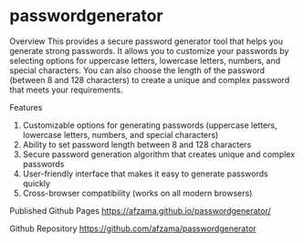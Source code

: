# passwordgenerator

Overview
This provides a secure password generator tool that helps you generate strong passwords. It allows you to customize your passwords by selecting options for uppercase letters, lowercase letters, numbers, and special characters. You can also choose the length of the password (between 8 and 128 characters) to create a unique and complex password that meets your requirements.

Features
1. Customizable options for generating passwords (uppercase letters, lowercase letters, numbers, and special characters)
2. Ability to set password length between 8 and 128 characters
3. Secure password generation algorithm that creates unique and complex passwords
4. User-friendly interface that makes it easy to generate passwords quickly
5. Cross-browser compatibility (works on all modern browsers)

Published Github Pages
https://afzama.github.io/passwordgenerator/

Github Repository
https://github.com/afzama/passwordgenerator